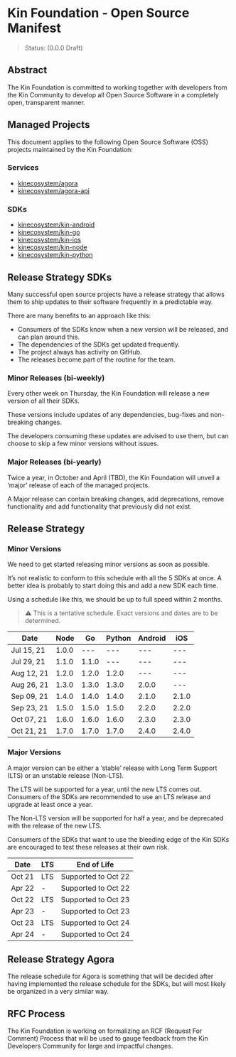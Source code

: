 # Kin Foundation - Open Source Manifest

> Status: (0.0.0 Draft)

## Abstract

The Kin Foundation is committed to working together with developers from the Kin Community to develop all Open Source Software in a completely open, transparent manner.

## Managed Projects

This document applies to the following Open Source Software (OSS) projects maintained by the Kin Foundation:

### Services

- [kinecosystem/agora](https://github.com/kinecosystem/agora)
- [kinecosystem/agora-api](https://github.com/kinecosystem/agora-api)

### SDKs

- [kinecosystem/kin-android](https://github.com/kinecosystem/kin-android)
- [kinecosystem/kin-go](https://github.com/kinecosystem/kin-go)
- [kinecosystem/kin-ios](https://github.com/kinecosystem/kin-ios)
- [kinecosystem/kin-node](https://github.com/kinecosystem/kin-node)
- [kinecosystem/kin-python](https://github.com/kinecosystem/kin-python)

## Release Strategy SDKs

Many successful open source projects have a release strategy that allows them to ship updates to their software frequently in a predictable way.

There are many benefits to an approach like this:

- Consumers of the SDKs know when a new version will be released, and can plan around this.
- The dependencies of the SDKs get updated frequently.
- The project always has activity on GitHub.
- The releases become part of the routine for the team.

### Minor Releases (bi-weekly)

Every other week on Thursday, the Kin Foundation will release a new version of all their SDKs.

These versions include updates of any dependencies, bug-fixes and non-breaking changes.

The developers consuming these updates are advised to use them, but can choose to skip a few minor versions without issues.

### Major Releases (bi-yearly)

Twice a year, in October and April (TBD), the Kin Foundation will unveil a ‘major’ release of each of the managed projects.

A Major release can contain breaking changes, add deprecations, remove functionality and add functionality that previously did not exist.

## Release Strategy

### Minor Versions

We need to get started releasing minor versions as soon as possible.

It’s not realistic to conform to this schedule with all the 5 SDKs at once. A better idea is probably to start doing this and add a new SDK each time.

Using a schedule like this, we should be up to full speed within 2 months.

> ⚠️ This is a tentative schedule. Exact versions and dates are to be determined.

| Date       | Node  | Go    | Python | Android | iOS   |
| ---------- | ----- | ----- | ------ | ------- | ----- |
| Jul 15, 21 | 1.0.0 | ---   | ---    | ---     | ---   |
| Jul 29, 21 | 1.1.0 | 1.1.0 | ---    | ---     | ---   |
| Aug 12, 21 | 1.2.0 | 1.2.0 | 1.2.0  | ---     | ---   |
| Aug 26, 21 | 1.3.0 | 1.3.0 | 1.3.0  | 2.0.0   | ---   |
| Sep 09, 21 | 1.4.0 | 1.4.0 | 1.4.0  | 2.1.0   | 2.1.0 |
| Sep 23, 21 | 1.5.0 | 1.5.0 | 1.5.0  | 2.2.0   | 2.2.0 |
| Oct 07, 21 | 1.6.0 | 1.6.0 | 1.6.0  | 2.3.0   | 2.3.0 |
| Oct 21, 21 | 1.7.0 | 1.7.0 | 1.7.0  | 2.4.0   | 2.4.0 |

### Major Versions

A major version can be either a ‘stable’ release with Long Term Support (LTS) or an unstable release (Non-LTS).

The LTS will be supported for a year, until the new LTS comes out. Consumers of the SDKs are recommended to use an LTS release and upgrade at least once a year.

The Non-LTS version will be supported for half a year, and be deprecated with the release of the new LTS.

Consumers of the SDKs that want to use the bleeding edge of the Kin SDKs are encouraged to test these releases at their own risk.

| Date   | LTS | End of Life         |
| ------ | --- | ------------------- |
| Oct 21 | LTS | Supported to Oct 22 |
| Apr 22 | -   | Supported to Oct 22 |
| Oct 22 | LTS | Supported to Oct 23 |
| Apr 23 | -   | Supported to Oct 23 |
| Oct 23 | LTS | Supported to Oct 24 |
| Apr 24 | -   | Supported to Oct 24 |

## Release Strategy Agora

The release schedule for Agora is something that will be decided after having implemented the release schedule for the SDKs, but will most likely be organized in a very similar way.

## RFC Process

The Kin Foundation is working on formalizing an RCF (Request For Comment) Process that will be used to gauge feedback from the Kin Developers Community for large and impactful changes.
